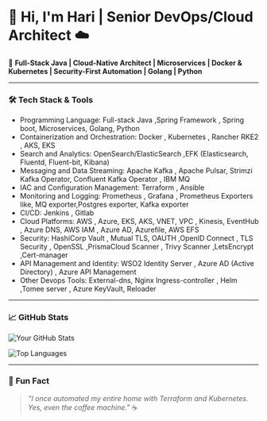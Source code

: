 # 👋 Hi, I'm Hari | Senior DevOps/Cloud Architect ☁️

🚀 **Full-Stack Java | Cloud-Native Architect | Microservices | Docker & Kubernetes |  Security-First Automation | Golang | Python**  

---

### 🛠️ **Tech Stack & Tools**

  -   Programming Language: Full-stack Java ,Spring Framework , Spring boot,  Microservices, Golang,  Python
  -   Containerization and Orchestration: Docker , Kubernetes , Rancher RKE2 , AKS, EKS
  -   Search and Analytics: OpenSearch/ElasticSearch ,EFK (Elasticsearch, Fluentd, Fluent-bit, Kibana)
  -   Messaging and Data Streaming: Apache Kafka , Apache Pulsar, Strimzi Kafka Operator, Confluent Kafka Operator , IBM MQ 
  -   IAC and Configuration Management: Terraform , Ansible 
  -   Monitoring and Logging: Prometheus , Grafana  , Prometheus Exporters like, MQ exporter,Postgres exporter, Kafka exporter
  -   CI/CD: Jenkins , Gitlab 
  -   Cloud Platforms: AWS , Azure, EKS, AKS, VNET, VPC , Kinesis, EventHub , Azure DNS, AWS IAM , Azure AD, Azurefile, AWS EFS
  -   Security: HashiCorp Vault , Mutual TLS, OAUTH  ,OpenID Connect , TLS Security , OpenSSL ,PrismaCloud Scanner , Trivy Scanner ,LetsEncrypt ,Cert-manager 
  -   API Management and Identity: WSO2 Identity Server , Azure AD (Active Directory) , Azure API Management 
  -   Other Devops Tools: External-dns, Nginx Ingress-controller , Helm ,Tomee server , Azure KeyVault, Reloader


---


### 📈 **GitHub Stats**
![Your GitHub Stats](https://github-readme-stats.vercel.app/api?username=hari819&show_icons=true&theme=radical&hide_border=true&include_all_commits=true)

![Top Languages](https://github-readme-stats.vercel.app/api/top-langs/?username=hari819&layout=compact&theme=dark&hide_border=true)

---

### 💬 **Fun Fact**
> *"I once automated my entire home with Terraform and Kubernetes. Yes, even the coffee machine."* ☕
